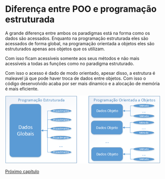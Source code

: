 # Diferença entre POO e programação estruturada

A grande diferença entre ambos os paradigmas está na forma como os dados são acessados. Enquanto na programação estruturada eles são acessados de forma global, na programação orientada a objetos eles são estruturados apenas aos objetos que os utilizam.

Com isso ficam acessíveis somente aos seus métodos e não mais acessíveis a todas as funções como no paradigma estruturado.

Com isso o acesso é dado de modo orientado, apesar disso, a estrutura é maleavel já que pode haver troca de dados entre objetos. Com isso o código desenvolvido acaba por ser mais dinamico e a alocação de memória é mais eficiente.

![diferenca poo e estruturada](img/image001.png)

[Próximo capítulo](https://github.com/jeimoal/POO4Noobs/blob/main/3-Pilares-POO/1-Pilares-POO.md)
